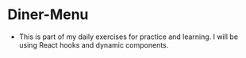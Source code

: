 # Diner-Menu

- This is part of my daily exercises for practice and learning. I will be using React hooks and dynamic components.
